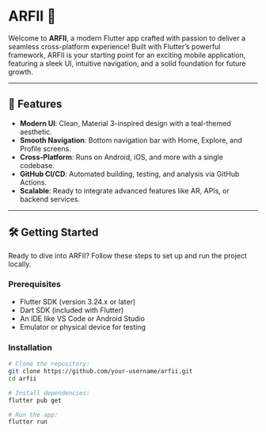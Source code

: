 # ARFII 🚀

Welcome to **ARFII**, a modern Flutter app crafted with passion to deliver a seamless cross-platform experience! Built with Flutter’s powerful framework, ARFII is your starting point for an exciting mobile application, featuring a sleek UI, intuitive navigation, and a solid foundation for future growth.

---

## 🎯 Features

- **Modern UI**: Clean, Material 3-inspired design with a teal-themed aesthetic.  
- **Smooth Navigation**: Bottom navigation bar with Home, Explore, and Profile screens.  
- **Cross-Platform**: Runs on Android, iOS, and more with a single codebase.  
- **GitHub CI/CD**: Automated building, testing, and analysis via GitHub Actions.  
- **Scalable**: Ready to integrate advanced features like AR, APIs, or backend services.

---

## 🛠️ Getting Started

Ready to dive into ARFII? Follow these steps to set up and run the project locally.

### Prerequisites

- Flutter SDK (version 3.24.x or later)  
- Dart SDK (included with Flutter)  
- An IDE like VS Code or Android Studio  
- Emulator or physical device for testing  

### Installation

```bash
# Clone the repository:
git clone https://github.com/your-username/arfii.git
cd arfii

# Install dependencies:
flutter pub get

# Run the app:
flutter run
